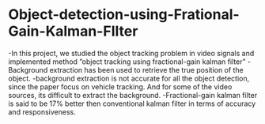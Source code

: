 # Object-detection-using-Frational-Gain-Kalman-FIlter
-In this project, we studied the object tracking problem in video signals and implemented method  ”object tracking using fractional-gain kalman filter”
-Background extraction has been used to retrieve the true position of the object. 
-background extraction is not accurate for all the object detection, since the paper focus on vehicle tracking. And for some of the video sources, its difficult to extract the background.
-Fractional-gain kalman filter is said to be 17% better then conventional kalman filter in terms of accuracy and responsiveness.
